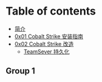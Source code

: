 # Table of contents

* [简介](README.md)
* [0x01 Cobalt Strike 安装指南](0x01-cobalt-strike-an-zhuang-zhi-nan.md)
* [0x02 Cobalt Strike 改造](0x02-cobalt-strike-gai-zao.md)
  * [TeamSever 持久化](0x02-cobalt-strike-gai-zao/teamsever-chi-jiu-hua.md)

## Group 1
